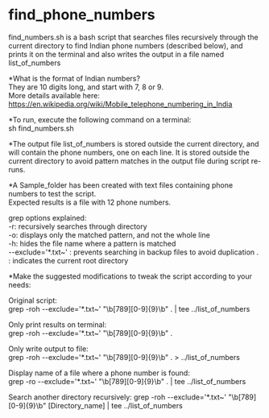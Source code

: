 # find_phone_numbers

find_numbers.sh is a bash script that searches files recursively through the current directory to find Indian phone numbers (described below), and prints it on the terminal and also writes the output in a file named list_of_numbers

*What is the format of Indian numbers?<br>
They are 10 digits long, and start with 7, 8 or 9. <br>
More details available here: https://en.wikipedia.org/wiki/Mobile_telephone_numbering_in_India

*To run, execute the following command on a terminal:<br>
sh find_numbers.sh

*The output file list_of_numbers is stored outside the current directory, and will contain the phone numbers, one on each line. It is stored outside the current directory to avoid pattern matches in the output file during script re-runs.

*A Sample_folder has been created with text files containing phone numbers to test the script.<br>
Expected results is a file with 12 phone numbers.<br>

grep options explained:<br>
-r: recursively searches through directory<br>
-o: displays only the matched pattern, and not the whole line<br>
-h: hides the file name where a pattern is matched<br>
--exclude='*.txt~' : prevents searching in backup files to avoid duplication
. : indicates the current root directory

*Make the suggested modifications to tweak the script according to your needs:

Original script:<br>
grep -roh --exclude='*.txt~' "\b[789][0-9]\{9\}\b" . | tee ../list_of_numbers

Only print results on terminal:<br>
grep -roh --exclude='*.txt~' "\b[789][0-9]\{9\}\b" . 

Only write output to file:<br>
grep -roh --exclude='*.txt~' "\b[789][0-9]\{9\}\b" . > ../list_of_numbers

Display name of a file where a phone number is found:<br>
grep -ro --exclude='*.txt~' "\b[789][0-9]\{9\}\b" . | tee ../list_of_numbers

Search another directory recursively:
grep -roh --exclude='*.txt~' "\b[789][0-9]\{9\}\b" [Directory_name] | tee ../list_of_numbers
